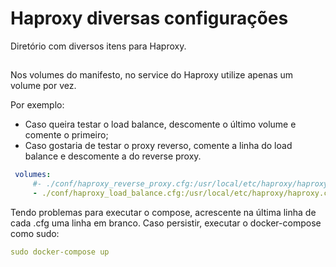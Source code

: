 # Haproxy diversas configurações
Diretório com diversos itens para Haproxy.

##
Nos volumes do manifesto, no service do Haproxy utilize apenas um volume por vez.

Por exemplo: 

- Caso queira testar o load balance, descomente o último volume e comente o primeiro;
- Caso gostaria de testar o proxy reverso, comente a linha do load balance e descomente a do reverse proxy.
```yaml
 volumes:
     #- ./conf/haproxy_reverse_proxy.cfg:/usr/local/etc/haproxy/haproxy.cfg #(Escolher entre o load balance ou proxy reverso para testar)
     - ./conf/haproxy_load_balance.cfg:/usr/local/etc/haproxy/haproxy.cfg #(Escolher entre o load balance ou proxy reverso para testar)
```

Tendo problemas para executar o compose, acrescente na última linha de cada .cfg uma linha em branco.
Caso persistir, executar o docker-compose como sudo:
```yaml
sudo docker-compose up
```
